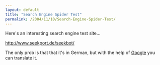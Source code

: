 ```yaml
---
layout: default
title: "Search Engine Spider Test"
permalink: /2004/11/10/Search-Engine-Spider-Test/
---
```


<P>Here's an interesting search engine test site...</P>
<P><A class="" href="http://www.seekport.de/seekbot/" target=_blank>http://www.seekport.de/seekbot/</A></P>
<P>The only prob is that that it's in German, but with the help of <A class="" href="http://www.google.co.uk/language_tools?hl=en" target=_blank>Google</A> you can translate it.</P>